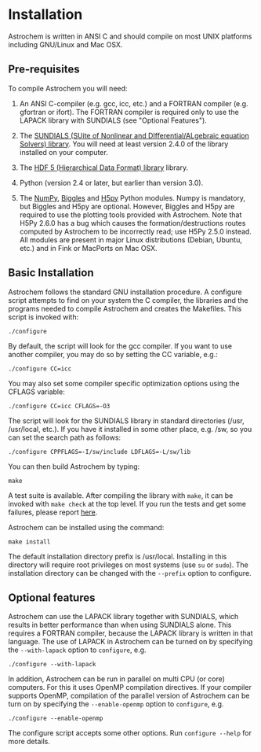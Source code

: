 Installation
============

Astrochem is written in ANSI C and should compile on most UNIX
platforms including GNU/Linux and Mac OSX.

Pre-requisites
--------------

To compile Astrochem you will need:

1. An ANSI C-compiler (e.g. gcc, icc, etc.) and a FORTRAN compiler
   (e.g. gfortran or ifort). The FORTRAN compiler is required only to
   use the LAPACK library with SUNDIALS (see "Optional Features").

2. The [SUNDIALS (SUite of Nonlinear and DIfferential/ALgebraic
   equation Solvers) library](http://computation.llnl.gov/casc/sundials/).
   You will need at least version 2.4.0 of the library installed on
   your computer.

3. The [HDF 5 (Hierarchical Data Format) library](http://www.hdfgroup.org/HDF5)
   library.

4. Python (version 2.4 or later, but earlier than version 3.0).

5. The
   [NumPy](http://numpy.scipy.org/),
   [Biggles](http://biggles.sourceforge.net/)
   and [H5py](http://www.h5py.org) Python modules.  Numpy is
   mandatory, but Biggles and H5py are optional. However, Biggles and
   H5py are required to use the plotting tools provided with
   Astrochem. Note that H5Py 2.6.0 has a bug which causes the
   formation/destructions routes computed by Astrochem to be
   incorrectly read; use H5Py 2.5.0 instead. All modules are present
   in major Linux distributions (Debian, Ubuntu, etc.)  and in Fink or
   MacPorts on Mac OSX.
 
Basic Installation
------------------

Astrochem follows the standard GNU installation procedure. A configure
script attempts to find on your system the C compiler, the libraries
and the programs needed to compile Astrochem and creates the
Makefiles. This script is invoked with:

```
./configure
```

By default, the script will look for the gcc compiler. If you want to
use another compiler, you may do so by setting the CC variable, e.g.:

```
./configure CC=icc
```

You may also set some compiler specific optimization options using the
CFLAGS variable:

```
./configure CC=icc CFLAGS=-O3
```

The script will look for the SUNDIALS library in standard directories
(/usr, /usr/local, etc.). If you have it installed in some other
place, e.g. /sw, so you can set the search path as follows:

```
./configure CPPFLAGS=-I/sw/include LDFLAGS=-L/sw/lib
```

You can then build Astrochem by typing:

```
make
```

A test suite is available.  After compiling the library with `make`,
it can be invoked with `make check` at the top level. If you run the
tests and get some failures, please report
[here](http://github.com/smaret/astrochem/issues?labels=Bug).

Astrochem can be installed using the command:

```
make install
```

The default installation directory prefix is /usr/local.  Installing
in this directory will require root privileges on most systems (use
`su` or `sudo`). The installation directory can be changed with the
`--prefix` option to configure.

Optional features
-----------------

Astrochem can use the LAPACK library together with SUNDIALS, which
results in better performance than when using SUNDIALS alone. This
requires a FORTRAN compiler, because the LAPACK library is written in
that language. The use of LAPACK in Astrochem can be turned on by
specifying the `--with-lapack` option to `configure`, e.g.

```
./configure --with-lapack
```

In addition, Astrochem can be run in parallel on multi CPU (or core)
computers. For this it uses OpenMP compilation directives. If your
compiler supports OpenMP, compilation of the parallel version of
Astrochem can be turn on by specifying the `--enable-openmp` option to
`configure`, e.g.

```
./configure --enable-openmp
```

The configure script accepts some other options.  Run `configure
--help` for more details.
